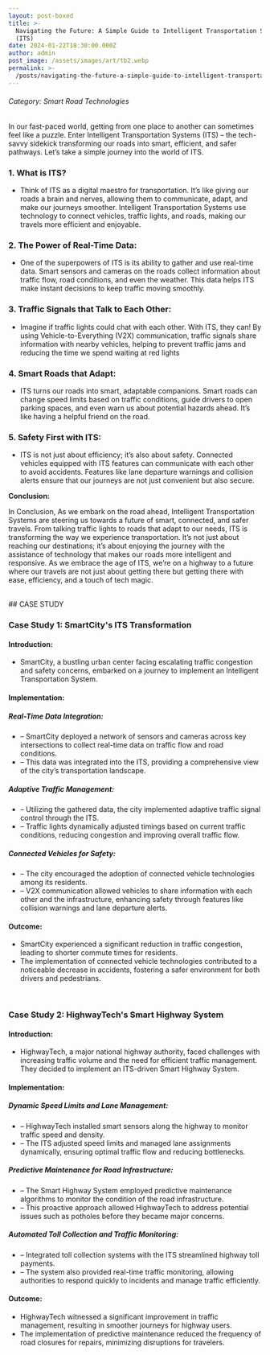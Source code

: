 ```yaml
---
layout: post-boxed
title: >-
  Navigating the Future: A Simple Guide to Intelligent Transportation Systems
  (ITS)
date: 2024-01-22T18:30:00.000Z
author: admin
post_image: /assets/images/art/tb2.webp
permalink: >-
  /posts/navigating-the-future-a-simple-guide-to-intelligent-transportation-systems-(its)
---
```


###### Category: Smart Road Technologies

In our fast-paced world, getting from one place to another can sometimes feel like a puzzle. Enter Intelligent Transportation Systems (ITS) – the tech-savvy sidekick transforming our roads into smart, efficient, and safer pathways. Let’s take a simple journey into the world of ITS.

### 1. What is ITS?

* Think of ITS as a digital maestro for transportation. It’s like giving our roads a brain and nerves, allowing them to communicate, adapt, and make our journeys smoother. Intelligent Transportation Systems use technology to connect vehicles, traffic lights, and roads, making our travels more efficient and enjoyable.

### 2. The Power of Real-Time Data:

* One of the superpowers of ITS is its ability to gather and use real-time data. Smart sensors and cameras on the roads collect information about traffic flow, road conditions, and even the weather. This data helps ITS make instant decisions to keep traffic moving smoothly.

### 3. Traffic Signals that Talk to Each Other:

* Imagine if traffic lights could chat with each other. With ITS, they can! By using Vehicle-to-Everything (V2X) communication, traffic signals share information with nearby vehicles, helping to prevent traffic jams and reducing the time we spend waiting at red lights

### 4. Smart Roads that Adapt:

* ITS turns our roads into smart, adaptable companions. Smart roads can change speed limits based on traffic conditions, guide drivers to open parking spaces, and even warn us about potential hazards ahead. It’s like having a helpful friend on the road.

### 5. Safety First with ITS:

* ITS is not just about efficiency; it’s also about safety. Connected vehicles equipped with ITS features can communicate with each other to avoid accidents. Features like lane departure warnings and collision alerts ensure that our journeys are not just convenient but also secure.

<b>Conclusion:</b>

<p>

In Conclusion, As we embark on the road ahead, Intelligent Transportation Systems are steering us towards a future of smart, connected, and safer travels. From talking traffic lights to roads that adapt to our needs, ITS is transforming the way we experience transportation. It’s not just about reaching our destinations; it’s about enjoying the journey with the assistance of technology that makes our roads more intelligent and responsive. As we embrace the age of ITS, we’re on a highway to a future where our travels are not just about getting there but getting there with ease, efficiency, and a touch of tech magic.

</p>
<br>
## CASE STUDY

### Case Study 1: SmartCity's ITS Transformation

#### Introduction:

* SmartCity, a bustling urban center facing escalating traffic congestion and safety concerns, embarked on a journey to implement an Intelligent Transportation System.

#### Implementation:

##### Real-Time Data Integration:

* – SmartCity deployed a network of sensors and cameras across key intersections to collect real-time data on traffic flow and road conditions.
* – This data was integrated into the ITS, providing a comprehensive view of the city’s transportation landscape.

##### Adaptive Traffic Management:

* – Utilizing the gathered data, the city implemented adaptive traffic signal control through the ITS.
* – Traffic lights dynamically adjusted timings based on current traffic conditions, reducing congestion and improving overall traffic flow.

##### Connected Vehicles for Safety:

* – The city encouraged the adoption of connected vehicle technologies among its residents.
* – V2X communication allowed vehicles to share information with each other and the infrastructure, enhancing safety through features like collision warnings and lane departure alerts.

#### Outcome:

* SmartCity experienced a significant reduction in traffic congestion, leading to shorter commute times for residents.
* The implementation of connected vehicle technologies contributed to a noticeable decrease in accidents, fostering a safer environment for both drivers and pedestrians.

<br>

### Case Study 2: HighwayTech's Smart Highway System

#### Introduction:

* HighwayTech, a major national highway authority, faced challenges with increasing traffic volume and the need for efficient traffic management. They decided to implement an ITS-driven Smart Highway System.

#### Implementation:

##### Dynamic Speed Limits and Lane Management:

* – HighwayTech installed smart sensors along the highway to monitor traffic speed and density.
* – The ITS adjusted speed limits and managed lane assignments dynamically, ensuring optimal traffic flow and reducing bottlenecks.

##### Predictive Maintenance for Road Infrastructure:

* – The Smart Highway System employed predictive maintenance algorithms to monitor the condition of the road infrastructure.
* – This proactive approach allowed HighwayTech to address potential issues such as potholes before they became major concerns.

##### Automated Toll Collection and Traffic Monitoring:

* – Integrated toll collection systems with the ITS streamlined highway toll payments.
* – The system also provided real-time traffic monitoring, allowing authorities to respond quickly to incidents and manage traffic efficiently.

#### Outcome:

* HighwayTech witnessed a significant improvement in traffic management, resulting in smoother journeys for highway users.
* The implementation of predictive maintenance reduced the frequency of road closures for repairs, minimizing disruptions for travelers.
